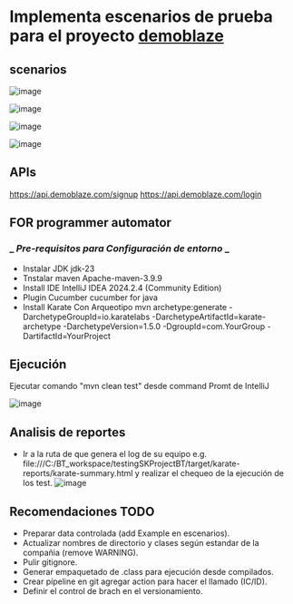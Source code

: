 # Implementa escenarios de prueba para el proyecto [demoblaze]( https://www.demoblaze.com/) 

## **scenarios**
 ![image](https://github.com/user-attachments/assets/dd172d00-934b-462d-bfe9-9d9b86c5dc4b)
 
 ![image](https://github.com/user-attachments/assets/dba3c339-4db6-4156-9a27-cfa29e1877f0)
 
![image](https://github.com/user-attachments/assets/8a5c9714-d70a-4ad9-8bb1-7b92332c1c97)

![image](https://github.com/user-attachments/assets/d23ba48a-528a-45de-9c62-1769ec044966)


## **APIs**
https://api.demoblaze.com/signup 
https://api.demoblaze.com/login 


## **FOR programmer automator**

### _ _Pre-requisitos para Configuración de entorno_ _	 
 -  Instalar JDK    	jdk-23
 -  Tnstalar maven		Apache-maven-3.9.9 
 -  Install IDE		    IntelliJ IDEA 2024.2.4 (Community Edition) 
 -  Plugin Cucumber		cucumber for java
 -  Install Karate		  Con Arqueotipo
      mvn archetype:generate -DarchetypeGroupId=io.karatelabs -DarchetypeArtifactId=karate-archetype -DarchetypeVersion=1.5.0 -DgroupId=com.YourGroup  -DartifactId=YourProject
    
## **Ejecución**

Ejecutar comando "mvn clean test" desde command Promt de IntelliJ

![image](https://github.com/user-attachments/assets/48f4de6f-c4ea-4b54-b95e-787c13844c0f)

 ## **Analisis de reportes**
- Ir a la ruta de que genera el log de su equipo e.g. file:///C:/BT_workspace/testingSKProjectBT/target/karate-reports/karate-summary.html y realizar el chequeo de la ejecución de los test.
![image](https://github.com/user-attachments/assets/95b9c85f-e932-492e-927e-7bf9644c2f62)



## **Recomendaciones TODO**
- Preparar data controlada (add Example en escenarios).
- Actualizar nombres de directorio y clases según estandar de la compañia (remove WARNING).
- Pulir gitignore.
- Generar empaquetado de .class para ejecución desde compilados.
- Crear pípeline en git agregar action para hacer el llamado (IC/ID).
- Definir el control de brach en el versionamiento.
